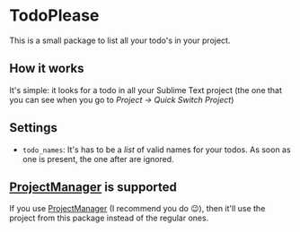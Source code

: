 # TodoPlease

This is a small package to list all your todo's in your project.

## How it works

It's simple: it looks for a todo in all your Sublime Text project (the one that you can see when
you go to *Project → Quick Switch Project*)

## Settings

- `todo_names`: It's has to be a *list* of valid names for your todos. As soon as one is present,
the one after are ignored.

## [ProjectManager][] is supported

If you use [ProjectManager][] (I recommend you do :wink:), then it'll use the project from this
package instead of the regular ones.

[ProjectManager]: https://packagecontrol.io/packages/ProjectManager
